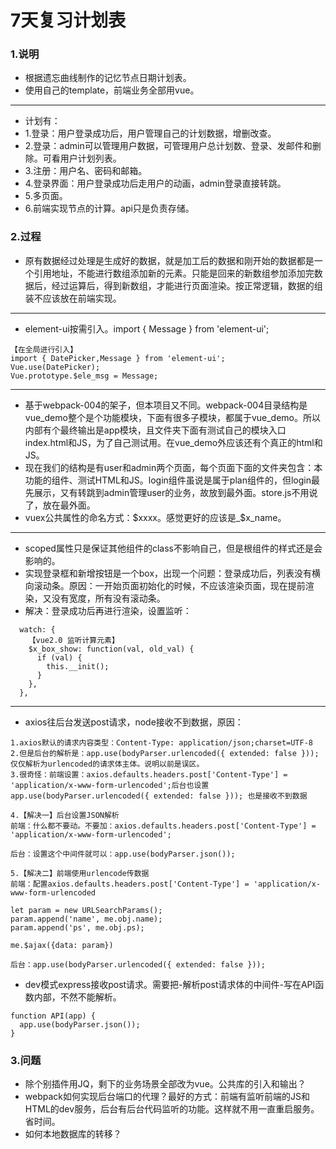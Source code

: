 # 7天复习计划表

### 1.说明

* 根据遗忘曲线制作的记忆节点日期计划表。
* 使用自己的template，前端业务全部用vue。

--------------

* 计划有：
* 1.登录：用户登录成功后，用户管理自己的计划数据，增删改查。
* 2.登录：admin可以管理用户数据，可管理用户总计划数、登录、发邮件和删除。可看用户计划列表。
* 3.注册：用户名、密码和邮箱。
* 4.登录界面：用户登录成功后走用户的动画，admin登录直接转跳。
* 5.多页面。
* 6.前端实现节点的计算。api只是负责存储。

### 2.过程

* 原有数据经过处理是生成好的数据，就是加工后的数据和刚开始的数据都是一个引用地址，不能进行数组添加新的元素。只能是回来的新数组参加添加完数据后，经过运算后，得到新数组，才能进行页面渲染。按正常逻辑，数据的组装不应该放在前端实现。

-----

* element-ui按需引入。import { Message } from 'element-ui';
```
【在全局进行引入】
import { DatePicker,Message } from 'element-ui';
Vue.use(DatePicker);
Vue.prototype.$ele_msg = Message;
```

----

* 基于webpack-004的架子，但本项目又不同。webpack-004目录结构是vue_demo整个是个功能模块，下面有很多子模块，都属于vue_demo。所以内部有个最终输出是app模块，且文件夹下面有测试自己的模块入口index.html和JS，为了自己测试用。在vue_demo外应该还有个真正的html和JS。
* 现在我们的结构是有user和admin两个页面，每个页面下面的文件夹包含：本功能的组件、测试HTML和JS。login组件虽说是属于plan组件的，但login最先展示，又有转跳到admin管理user的业务，故放到最外面。store.js不用说了，放在最外面。
* vuex公共属性的命名方式：$xxxx。感觉更好的应该是_$x_name。

----

* scoped属性只是保证其他组件的class不影响自己，但是根组件的样式还是会影响的。
* 实现登录框和新增按钮是一个box，出现一个问题：登录成功后，列表没有横向滚动条。原因：一开始页面初始化的时候，不应该渲染页面，现在提前渲染，又没有宽度，所有没有滚动条。
* 解决：登录成功后再进行渲染，设置监听：
```
  watch: {
    【vue2.0 监听计算元素】
    $x_box_show: function(val, old_val) {
      if (val) {
        this.__init();
      }
    },
  },
```

-----------------

* axios往后台发送post请求，node接收不到数据，原因：
```
1.axios默认的请求内容类型：Content-Type: application/json;charset=UTF-8
2.但是后台的解析是：app.use(bodyParser.urlencoded({ extended: false })); 仅仅解析为urlencoded的请求体主体。说明以前是误区。
3.很奇怪：前端设置：axios.defaults.headers.post['Content-Type'] = 'application/x-www-form-urlencoded';后台也设置app.use(bodyParser.urlencoded({ extended: false })); 也是接收不到数据

4.【解决一】后台设置JSON解析
前端：什么都不要动。不要加：axios.defaults.headers.post['Content-Type'] = 'application/x-www-form-urlencoded';

后台：设置这个中间件就可以：app.use(bodyParser.json());

5.【解决二】前端使用urlencode传数据
前端：配置axios.defaults.headers.post['Content-Type'] = 'application/x-www-form-urlencoded

let param = new URLSearchParams();
param.append('name', me.obj.name);
param.append('ps', me.obj.ps);

me.$ajax({data: param})

后台：app.use(bodyParser.urlencoded({ extended: false }));
```


* dev模式express接收post请求。需要把-解析post请求体的中间件-写在API函数内部，不然不能解析。
```
function API(app) {
  app.use(bodyParser.json());
}
```


### 3.问题

* 除个别插件用JQ，剩下的业务场景全部改为vue。公共库的引入和输出？
* webpack如何实现后台端口的代理？最好的方式：前端有监听前端的JS和HTML的dev服务，后台有后台代码监听的功能。这样就不用一直重启服务。省时间。
* 如何本地数据库的转移？




















